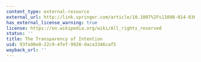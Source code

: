 ```yaml
---
content_type: external-resource
external_url: http://link.springer.com/article/10.1007%2Fs11098-014-0363-3
has_external_license_warning: true
license: https://en.wikipedia.org/wiki/All_rights_reserved
status: ''
title: The Transparency of Intention
uid: 93fa98e0-22c9-4fef-9928-daca3346caf5
wayback_url: ''
---
```

